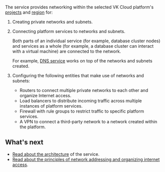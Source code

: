 The service provides networking within the selected VK Cloud platform's [projects](../../../../base/account/concepts/projects) and [region](../../../../base/account/concepts/regions) for:

1. Creating private networks and subnets.

2. Connecting platform services to networks and subnets.

   Both parts of an individual service (for example, database cluster nodes) and services as a whole (for example, a database cluster can interact with a virtual machine) are connected to the network.

   For example, [DNS service](../../../dns) works on top of the networks and subnets created.

3. Configuring the following entities that make use of networks and subnets:

   - Routers to connect multiple private networks to each other and organize Internet access.
   - Load balancers to distribute incoming traffic across multiple instances of platform services.
   - Firewall with rule groups to restrict traffic to specific platform services.
   - A VPN to connect a third-party network to a network created within the platform.

## What's next

- [Read about the architecture](../architecture) of the service.
- [Read about the principles of network addressing and organizing internet access](../ips-and-inet).
